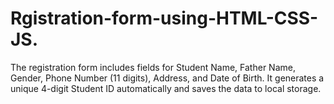 # Rgistration-form-using-HTML-CSS-JS.
The registration form includes fields for Student Name, Father Name, Gender, Phone Number (11 digits), Address, and Date of Birth. It generates a unique 4-digit Student ID automatically and saves the data to local storage.
